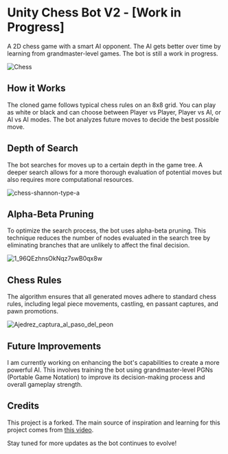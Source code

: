 # Unity Chess Bot V2 - [Work in Progress]

A 2D chess game with a smart AI opponent. The AI gets better over time by learning from grandmaster-level games. The bot is still a work in progress.

![Chess](https://github.com/donaldheddesheimer/Unity-Chess-Bot/assets/119540065/c04dcc5f-bd8a-47f7-bcf7-835afc347ce8)

## How it Works
The cloned game follows typical chess rules on an 8x8 grid. You can play as white or black and can choose between Player vs Player, Player vs AI, or AI vs AI modes. The bot analyzes future moves to decide the best possible move.

## Depth of Search
The bot searches for moves up to a certain depth in the game tree. A deeper search allows for a more thorough evaluation of potential moves but also requires more computational resources.

![chess-shannon-type-a](https://github.com/donaldheddesheimer/Unity-Chess-Bot/assets/119540065/64f2de0d-30b9-4b2b-aaa3-95b18e75dbc8)

## Alpha-Beta Pruning
To optimize the search process, the bot uses alpha-beta pruning. This technique reduces the number of nodes evaluated in the search tree by eliminating branches that are unlikely to affect the final decision.

![1_96QEzhnsOkNqz7swB0qx8w](https://github.com/donaldheddesheimer/Unity-Chess-Bot/assets/119540065/7d7b8684-0956-476d-b3c5-0b8cfa4862ef)

## Chess Rules
The algorithm ensures that all generated moves adhere to standard chess rules, including legal piece movements, castling, en passant captures, and pawn promotions.

![Ajedrez_captura_al_paso_del_peon](https://github.com/donaldheddesheimer/Unity-Chess-Bot/assets/119540065/29e61f3f-a39f-4677-a112-96e8cccfc71a)

## Future Improvements
I am currently working on enhancing the bot's capabilities to create a more powerful AI. This involves training the bot using grandmaster-level PGNs (Portable Game Notation) to improve its decision-making process and overall gameplay strength.

## Credits
This project is a forked. The main source of inspiration and learning for this project comes from [this video](https://www.youtube.com/watch?v=U4ogK0MIzqk&t). 

Stay tuned for more updates as the bot continues to evolve!